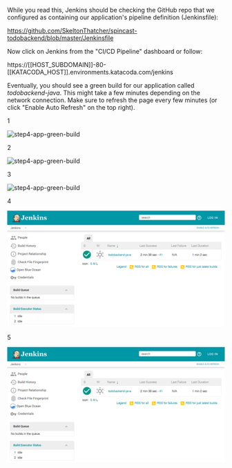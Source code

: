 While you read this, Jenkins should be checking the GitHub repo that we configured as containing our application's pipeline definition (Jenkinsfile):

https://github.com/SkeltonThatcher/spincast-todobackend/blob/master/Jenkinsfile

Now click on Jenkins from the "CI/CD Pipeline" dashboard or follow:

https://[[HOST_SUBDOMAIN]]-80-[[KATACODA_HOST]].environments.katacoda.com/jenkins

Eventually, you should see a green build for our application called *todobackend-java*. This might take a few minutes depending on the network connection. Make sure to refresh the page every few minutes (or click "Enable Auto Refresh" on the top right).

1

![step4-app-green-build](step4-app-green-build.png)

2 

![step4-app-green-build](/katacoda-scenarios/01-from-zero-to-delivery/assets/step4-app-green-build.png)

3

![step4-app-green-build](katacoda-scenarios/01-from-zero-to-delivery/assets/step4-app-green-build.png)

4

![step4-app-green-build](01-from-zero-to-delivery/assets/step4-app-green-build.png)

5

![step4-app-green-build](assets/step4-app-green-build.png)
